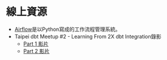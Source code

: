 # 線上資源

- [Airflow](https://airflow.apache.org/)是以Python寫成的工作流程管理系統。
- Taipei dbt Meetup #2 - Learning From 2X dbt Integration錄影
   - [Part 1 影片](https://youtu.be/y-EB7c9ZmuQ?si=uyy8DxyN3-lHbM1i)
   - [Part 2 影片](https://www.youtube.com/watch?v=CX5iwtNsw5w&t=418s)
